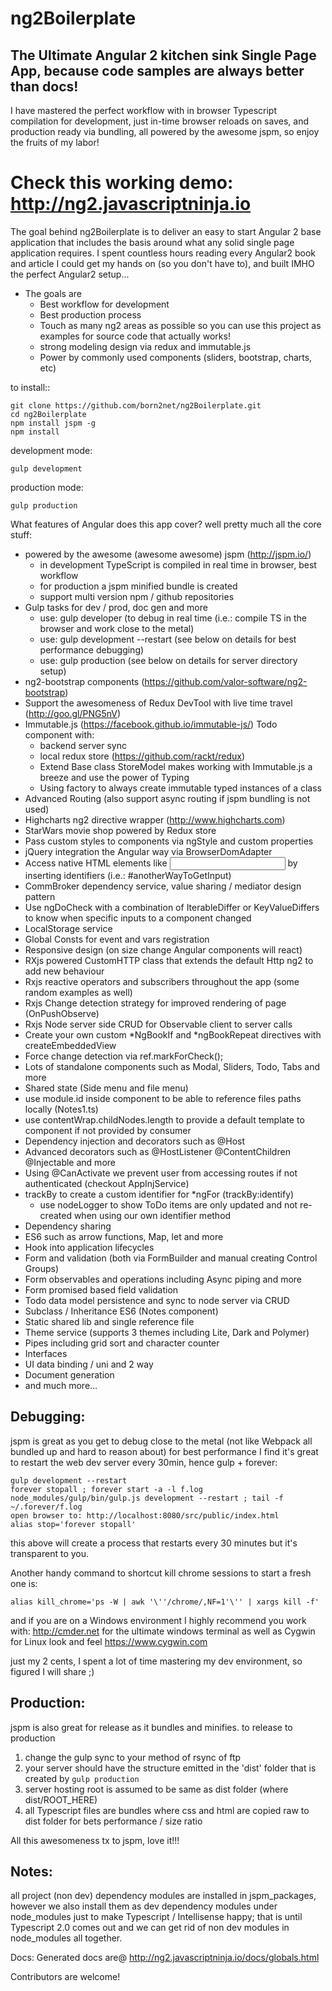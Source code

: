 ng2Boilerplate
=====================

The Ultimate Angular 2 kitchen sink Single Page App, because code samples are always better than docs! 
----------------

I have mastered the perfect workflow with in browser Typescript compilation for development, 
just in-time browser reloads on saves, and production ready via bundling, all powered by the awesome jspm, so enjoy the fruits of my labor!


Check this working demo: http://ng2.javascriptninja.io
====

The goal behind ng2Boilerplate is to deliver an easy to start Angular 2 base application that includes the basis around what any solid single page application requires.
I spent countless hours reading every Angular2 book and article I could get my hands on (so you don't have to),
and built IMHO the perfect Angular2 setup... 

- The goals are
   - Best workflow for development
   - Best production process
   - Touch as many ng2 areas as possible so you can use this project as examples for source code that actually works!
   - strong modeling design via redux and immutable.js  
   - Power by commonly used components (sliders, bootstrap, charts, etc)


to install::
```             
git clone https://github.com/born2net/ng2Boilerplate.git
cd ng2Boilerplate
npm install jspm -g
npm install
```

development mode:
```
gulp development
```

production mode:
```
gulp production
```

What features of Angular does this app cover? well pretty much all the core stuff:

- powered by the awesome (awesome awesome) jspm (http://jspm.io/)
   - in development TypeScript is compiled in real time in browser, best workflow
   - for production a jspm minified bundle is created
   - support multi version npm / github repositories
- Gulp tasks for dev / prod, doc gen and more
   - use: gulp developer (to debug in real time (i.e.: compile TS in the browser and work close to the metal)
   - use: gulp development --restart (see below on details for best performance debugging)
   - use: gulp production (see below on details for server directory setup)
- ng2-bootstrap components (https://github.com/valor-software/ng2-bootstrap)
- Support the awesomeness of Redux DevTool with live time travel (http://goo.gl/PNG5nV)
- Immutable.js (https://facebook.github.io/immutable-js/) Todo component with: 
   - backend server sync
   - local redux store (https://github.com/rackt/redux)
   - Extend Base class StoreModel makes working with Immutable.js a breeze and use the power of Typing
   - Using factory to always create immutable typed instances of a class
- Advanced Routing (also support async routing if jspm bundling is not used)
- Highcharts ng2 directive wrapper (http://www.highcharts.com) 
- StarWars movie shop powered by Redux store
- Pass custom styles to components via ngStyle and custom properties
- jQuery integration the Angular way via BrowserDomAdapter
- Access native HTML elements like <input> by inserting identifiers (i.e.: #anotherWayToGetInput)
- CommBroker dependency service, value sharing / mediator design pattern
- Use ngDoCheck with a combination of IterableDiffer or KeyValueDiffers to know when specific inputs to a component changed
- LocalStorage service
- Global Consts for event and vars registration
- Responsive design (on size change Angular components will react)
- RXjs powered CustomHTTP class that extends the default Http ng2 to add new behaviour 
- Rxjs reactive operators and subscribers throughout the app (some random examples as well)
- Rxjs Change detection strategy for improved rendering of page (OnPushObserve)
- Rxjs Node server side CRUD for Observable client to server calls
- Create your own custom \*NgBookIf and \*ngBookRepeat directives with createEmbeddedView
- Force change detection via ref.markForCheck();
- Lots of standalone components such as Modal, Sliders, Todo, Tabs and more
- Shared state (Side menu and file menu)
- use module.id inside component to be able to reference files paths locally (Notes1.ts)
- use contentWrap.childNodes.length to provide a default template to component if not provided by consumer
- Dependency injection and decorators such as @Host
- Advanced decorators such as @HostListener @ContentChildren @Injectable and more
- Using @CanActivate we prevent user from accessing routes if not authenticated (checkout AppInjService)
- trackBy to create a custom identifier for *ngFor (trackBy:identify)
   - use nodeLogger to show ToDo items are only updated and not re-created when using our own identifier method 
- Dependency sharing
- ES6 such as arrow functions, Map, let and more
- Hook into application lifecycles
- Form and validation (both via FormBuilder and manual creating Control Groups)
- Form observables and operations including Async piping and more
- Form promised based field validation
- Todo data model persistence and sync to node server via CRUD
- Subclass / Inheritance ES6 (Notes component) 
- Static shared lib and single reference file
- Theme service (supports 3 themes including Lite, Dark and Polymer)
- Pipes including grid sort and character counter
- Interfaces
- UI data binding / uni and 2 way
- Document generation
- and much more...

Debugging:
---------
jspm is great as you get to debug close to the metal (not like Webpack all bundled up and hard to reason about)
for best performance I find it's great to restart the web dev server every 30min, hence gulp + forever:
```
gulp development --restart
forever stopall ; forever start -a -l f.log node_modules/gulp/bin/gulp.js development --restart ; tail -f ~/.forever/f.log
open browser to: http://localhost:8080/src/public/index.html
alias stop='forever stopall'
```
this above will create a process that restarts every 30 minutes but it's transparent to you.

Another handy command to shortcut kill chrome sessions to start a fresh one is:
```
alias kill_chrome='ps -W | awk '\''/chrome/,NF=1'\'' | xargs kill -f'
```

and if you are on a Windows environment I highly recommend you work with:
http://cmder.net for the ultimate windows terminal
as well as Cygwin for Linux look and feel
https://www.cygwin.com

just my 2 cents, I spent a lot of time mastering my dev environment, so figured I will share ;)




Production: 
------------
jspm is also great for release as it bundles and minifies.
to release to production
   1. change the gulp sync to your method of rsync of ftp 
   2. your server should have the structure emitted in the 'dist' folder that is created by 
   ```gulp production```
   3. server hosting root is assumed to be same as dist folder (where dist/ROOT_HERE) 
   4. all Typescript files are bundles where css and html are copied raw to dist folder for bets performance / size ratio

All this awesomeness tx to jspm, love it!!!

Notes:
------------
all project (non dev) dependency modules are installed in jspm_packages, however we also install them as dev dependency modules under node_modules just to make Typescript / Intellisense happy; that is until Typescript 2.0 comes out and we can get rid of non dev modules in node_modules all together.

Docs: Generated docs are@ http://ng2.javascriptninja.io/docs/globals.html

Contributors are welcome!





